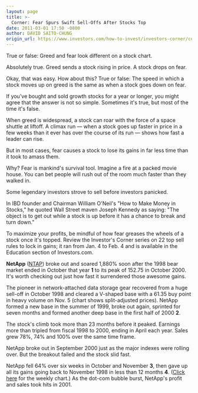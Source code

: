 ```yaml
---
layout: page
title: >-
  Corner: Fear Spurs Swift Sell-Offs After Stocks Top
date: 2011-03-01 17:50 -0800
author: DAVID SAITO-CHUNG
origin_url: https://www.investors.com/how-to-invest/investors-corner/corner-fear-spurs-swift-sell-offs-after-stocks-top/
---
```


True or false: Greed and fear look different on a stock chart.

Absolutely true. Greed sends a stock rising in price. A stock drops on fear.

Okay, that was easy. How about this? True or false: The speed in which a stock moves up on greed is the same as when a stock goes down on fear.

If you've bought and sold growth stocks for a year or longer, you might agree that the answer is not so simple. Sometimes it's true, but most of the time it's false.

When greed is widespread, a stock can roar with the force of a space shuttle at liftoff. A climax run — when a stock goes up faster in price in a few weeks than it ever has over the course of its run — shows how fast a leader can rise.

But in most cases, fear causes a stock to lose its gains in far less time than it took to amass them.

Why? Fear is mankind's survival tool. Imagine a fire at a packed movie house. You can bet people will rush out of the room much faster than they walked in.

Some legendary investors strove to sell before investors panicked.

In IBD founder and Chairman William O'Neil's "How to Make Money in Stocks," he quoted Wall Street maven Joseph Kennedy as saying: "The object is to get out while a stock is up before it has a chance to break and turn down."

To maximize your profits, be mindful of how fear greases the wheels of a stock once it's topped. Review the Investor's Corner series on 22 top sell rules to lock in gains; it ran from Jan. 4 to Feb. 4 and is available in the Education section of Investors.com.

**NetApp** ([NTAP](https://research.investors.com/quote.aspx?symbol=NTAP)) broke out and soared 1,880% soon after the 1998 bear market ended in October that year **1** to its peak of 152.75 in October 2000. It's worth checking out just how fast it surrendered those awesome gains.

The pioneer in network-attached data storage gear recovered from a huge sell-off in October 1998 and cleared a V-shaped base with a 61.35 buy point in heavy volume on Nov. 5 (chart shows split-adjusted prices). NetApp formed a new base in the summer of 1999, broke out again, sprinted for seven months and formed another deep base in the first half of 2000 **2**.

The stock's climb took more than 23 months before it peaked. Earnings more than tripled from fiscal 1998 to 2000, ending in April each year. Sales grew 78%, 74% and 100% over the same time frame.

NetApp broke out in September 2000 just as the major indexes were rolling over. But the breakout failed and the stock slid fast.

NetApp fell 64% over six weeks in October and November **3**, then gave up all its gains going back to November 1998 in less than 12 months **4**. ([Click here](/NewsAndAnalysis/PhotoPopup.aspx?path=WEBcrnr0302.gif&docId=564552) for the weekly chart.) As the dot-com bubble burst, NetApp's profit and sales took hits in 2001.
